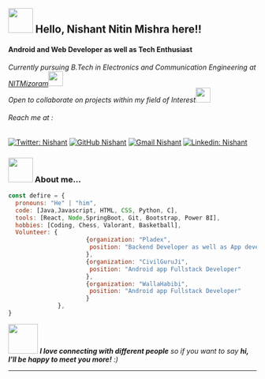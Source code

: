 <h2><img src="https://media.giphy.com/media/l1BgRvzvyk92jcQ9O/giphy.gif" width="50">  Hello, Nishant Nitin Mishra here!! </h2>
<h4>Android and Web Developer as well as Tech Enthusiast</h4>
<p><em>Currently pursuing B.Tech in Electronics and Communication Engineering at <a href="https://www.nitmz.ac.in/">NITMizoram</a><img src="https://media.giphy.com/media/fYSnHlufseco8Fh93Z/giphy.gif" width="30"></br>Open to collaborate on projects within my field of Interest</a><img src="https://media.giphy.com/media/WUlplcMpOCEmTGBtBW/giphy.gif" width="30"> 
</em></p>

<h6>Reach me at :</h6>

[![Twitter: Nishant](https://img.shields.io/twitter/follow/Mnishant458?label=Follow)](https://twitter.com/Mnishant458)
[![GitHub Nishant](https://img.shields.io/badge/GitHub-1000?label=Dev-Defire&logo=github&logoColor=white)](https://github.com/Dev-DeFire)
[![Gmail Nishant](https://img.shields.io/badge/Gmail-D14836?style=for-the-badge&logo=gmail&logoColor=white)](mailto:mnishant458@gmail.com)
[![Linkedin: Nishant](https://img.shields.io/badge/LinkedIn-0077B5?label=Nishant&style=Nishant&logo=linkedin&logoColor=white)](https://www.linkedin.com/in/nishant-nitin-mishra-bb2a7420b/)

### <img src="https://media.giphy.com/media/VgCDAzcKvsR6OM0uWg/giphy.gif" width="50"> About me...  

```javascript
const defire = {
  pronouns: "He" | "him",
  code: [Java,Javascript, HTML, CSS, Python, C],
  tools: [React, Node,SpringBoot, Git, Bootstrap, Power BI],
  hobbies: [Coding, Chess, Valorant, Basketball],
  Volunteer: {
                      {organization: "Pladex",
                       position: "Backend Developer as well as App development lead"
                      },
                      {organization: "CivilGuruJi",
                       position: "Android app Fullstack Developer"
                      },
                      {organization: "WallaHabibi",
                       position: "Android app Fullstack Developer"
                      }
              },
}
```

<img src="https://media.giphy.com/media/LnQjpWaON8nhr21vNW/giphy.gif" width="60"> <em><b>I love connecting with different people</b> so if you want to say <b>hi, I'll be happy to meet you more!</b> :)</em>

---
